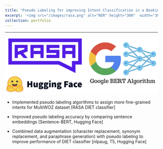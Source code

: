 ```yaml
---
title: "Pseudo Labeling for improving Intent Classification in a Booking ChatBot (a team project)"
excerpt: '<img src="/images/rasa.png" alt="NER" height="300"  width="300">'
collection: portfolio
---
```


____________

<img src="/images/rasa.png">


* Implemented pseudo labeling algorithms to assign more fine-grained intents for MultiWOZ dataset [RASA DIET classifier]

* Improved pseudo labeling accuracy by comparing sentence embeddings [Sentence-BERT, Hugging Face]

* Combined data augmentation (character replacement, synonym replacement, and paraphrase generation) with pseudo labeling to improve performance of DIET classifier [nlpaug, T5, Hugging Face]

